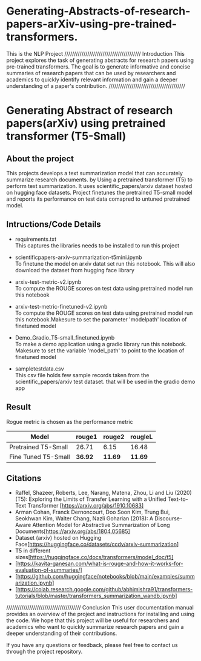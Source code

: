 # Generating-Abstracts-of-research-papers-arXiv-using-pre-trained-transformers.
This is the NLP Project 
////////////////////////////////////////
Introduction
This project explores the task of generating abstracts for research papers using pre-trained transformers. The goal is to generate informative and concise summaries of research papers that can be used by researchers and academics to quickly identify relevant information and gain a deeper understanding of a paper's contribution.
////////////////////////////////////////
#  Generating Abstract of research papers(arXiv) using pretrained transformer (T5-Small)

## About the project
This projects develops a text summarization model that can accurately summarize research documents.
by Using a pretrained transformer (T5) to perform text summarization. It uses scientific_papers/arxiv dataset hosted on hugging face datasets. Project finetunes the pretrained T5-small model and reports its performance on test data comapred to untuned pretrained model.
## Intructions/Code Details
- requirements.txt <br>
	This captures the libraries needs to be installed to run this project
- scientificpapers-arxiv-summarization-t5mini.ipynb <br>
	To finetune the model on arxiv datat set run this notebook. This will also download the dataset from hugging face library

- arxiv-test-metric-v2.ipynb <br>
	To compute the ROUGE scores on test data using pretrained model run this notebook

- arxiv-test-metric-finetuned-v2.ipynb <br>
	To compute the ROUGE scores on test data using pretrained model run this notebook.Makesure to set the parameter 'modelpath' location of finetuned model

- Demo_Gradio_T5-small_finetuned.ipynb <br>
	To make a demo application using a gradio library run this notebook. Makesure to set the variable 'model_path' to point to the location of finetuned model

- sampletestdata.csv <br>
	This csv file holds few sample records taken from the scientific_papers/arxiv test dataset. that will be used in the gradio demo app

## Result
Rogue metric is chosen as the performance metric 

|Model   | rouge1  |  rouge2 | rougleL  |
|----------------------|---------|---------|----------|
| Pretrained T5-Small  |  26.71 |  6.15 | 16.48  |
| Fine Tuned T5-Small  |  **36.92** |  **11.69** | **11.69** |

## Citations
- Raffel, Shazeer, Roberts, Lee, Narang, Matena, Zhou, Li and Liu (2020) (T5): Exploring the Limits of Transfer Learning with a Unified Text-to-Text Transformer [https://arxiv.org/abs/1910.10683]
- Arman Cohan, Franck Dernoncourt, Doo Soon Kim, Trung Bui, Seokhwan Kim, Walter Chang, Nazli Goharian (2018): A Discourse-Aware Attention Model for Abstractive Summarization of Long Documents[https://arxiv.org/abs/1804.05685]
- Dataset (arxiv) hosted on Hugging Face[https://huggingface.co/datasets/ccdv/arxiv-summarization]
- T5 in different sizes[https://huggingface.co/docs/transformers/model_doc/t5]
- [https://kavita-ganesan.com/what-is-rouge-and-how-it-works-for-evaluation-of-summaries/]
- [https://github.com/huggingface/notebooks/blob/main/examples/summarization.ipynb]
- [https://colab.research.google.com/github/abhimishra91/transformers-tutorials/blob/master/transformers_summarization_wandb.ipynb]





///////////////////////////////////////
Conclusion
This user documentation manual provides an overview of the project and instructions for installing and using the code. We hope that this project will be useful for researchers and academics who want to quickly summarize research papers and gain a deeper understanding of their contributions.

If you have any questions or feedback, please feel free to contact us through the project repository.
